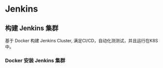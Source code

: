 # Jenkins 
## 构建 Jenkins 集群
基于 Docker 构建 Jenkins Cluster, 满足CI/CD，自动化测测试，并且运行在K8S中。

### Docker 安装 Jenkins 集群
